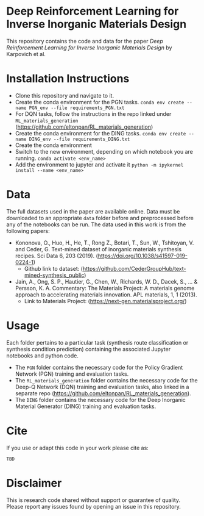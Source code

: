 # Deep Reinforcement Learning for Inverse Inorganic Materials Design
This repository contains the code and data for the paper *Deep Reinforcement Learning for Inverse Inorganic Materials Design* by Karpovich et al.

# Installation Instructions
- Clone this repository and navigate to it. 
- Create the conda environment for the PGN tasks. `conda env create --name PGN_env --file requirements_PGN.txt`
- For DQN tasks, follow the instructions in the repo linked under `RL_materials_generation` (https://github.com/eltonpan/RL_materials_generation)
- Create the conda environment for the DING tasks. `conda env create --name DING_env --file requirements_DING.txt`
- Create the conda environment 
- Switch to the new environment, depending on which notebook you are running. `conda activate <env_name>`
- Add the environment to jupyter and activate it `python -m ipykernel install --name <env_name>`

# Data
The full datasets used in the paper are available online. Data must be downloaded to an appropriate `data` folder before and preprocessed before any of the notebooks can be run. The data used in this work is from the following papers:
- Kononova, O., Huo, H., He, T., Rong Z., Botari, T., Sun, W., Tshitoyan, V. and Ceder, G. Text-mined dataset of inorganic materials synthesis recipes. Sci Data 6, 203 (2019). (https://doi.org/10.1038/s41597-019-0224-1)
  - Github link to dataset: (https://github.com/CederGroupHub/text-mined-synthesis_public)
- Jain, A., Ong, S. P., Hautier, G., Chen, W., Richards, W. D., Dacek, S., ... & Persson, K. A. Commentary: The Materials Project: A materials genome approach to accelerating materials innovation. APL materials, 1, 1 (2013).
  - Link to Materials Project: (https://next-gen.materialsproject.org/)

# Usage
Each folder pertains to a particular task (synthesis route classification or synthesis condition prediction) containing the associated Jupyter notebooks and python code.
- The `PGN` folder contains the necessary code for the Policy Gradient Network (PGN) training and evaluation tasks.
- The `RL_materials_generation` folder contains the necessary code for the Deep-Q Network (DQN) training and evaluation tasks, also linked in a separate repo (https://github.com/eltonpan/RL_materials_generation).
- The `DING` folder contains the necessary code for the Deep Inorganic Material Generator (DING) training and evaluation tasks.

# Cite
If you use or adapt this code in your work please cite as:
```
TBD
```

# Disclaimer
This is research code shared without support or guarantee of quality. Please report any issues found by opening an issue in this repository. 
